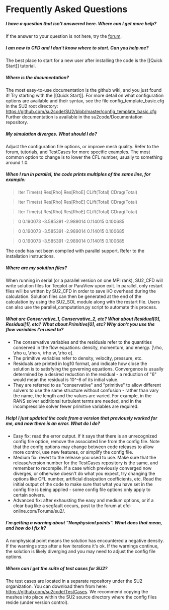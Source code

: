 # Frequently Asked Questions
##### I have a question that isn't answered here. Where can I get more help?
If the answer to your question is not here, try the [forum](http://cfd-online.com/Forums/su2/).

##### I am new to CFD and I don't know where to start. Can you help me?
The best place to start for a new user after installing the code is the [[Quick Start]] tutorial. 

##### Where is the documentation?
The most easy-to-use documentation is the github wiki, and you just found it! Try starting with the [[Quick Start]].
For more detail on what configuration options are available and their syntax, see the file config_template_basic.cfg in the SU2 root directory: https://github.com/su2code/SU2/blob/master/config_template_basic.cfg
Further documentation is available in the su2code/Documentation repository.

##### My simulation diverges. What should I do?
Adjust the configuration file options, or improve mesh quality. Refer to the forum, tutorials, and TestCases for more specific examples. The most common option to change is to lower the CFL number, usually to something around 1.0. 

##### When I run in parallel, the code prints multiples of the same line, for example:
> Iter    Time(s)     Res[Rho]     Res[RhoE]   CLift(Total)   CDrag(Total)

> Iter    Time(s)     Res[Rho]     Res[RhoE]   CLift(Total)   CDrag(Total)

> Iter    Time(s)     Res[Rho]     Res[RhoE]   CLift(Total)   CDrag(Total)

> 0   0.190073    -3.585391     -2.989014       0.114015       0.100685

> 0   0.190073    -3.585391     -2.989014       0.114015       0.100685

> 0   0.190073    -3.585391     -2.989014       0.114015       0.100685

The code has not been compiled with parallel support. Refer to the installation instructions. 

##### Where are my solution files?
When running in serial (or a parallel version on one MPI rank), SU2_CFD will write solution files for Tecplot or ParaView upon exit. In parallel, only restart files will be written by SU2_CFD in order to save I/O overhead during the calculation. Solution files can then be generated at the end of the calculation by using the SU2_SOL module along with the restart file. Users can also use the parallel_computation.py script to automate this process.


##### What are Conservative_1, Conservative_2, etc? What about Residual[0], Residual[1], etc? What about Primitive[0], etc? Why don't you use the flow variables I'm used to?
* The conservative variables and the residuals refer to the quantities conserved in the flow equations: density, momentum, and energy. [\rho, \rho u, \rho v, \rho w, \rho e]. 
* The primitive variables refer to density, velocity, pressure, etc.
* Residuals are printed in log10 format, and indicate how close the solution is to satisfying the governing equations. Convergence is usually determined by a desired reduction in the residual - a reduction of "6" would mean the residual is 10^-6 of its initial value. 
* They are referred to as "conservative" and "primitive" to allow different solvers to use the same structure without confusion - rather than vary the name, the length and the values are varied. For example, in the RANS solver additional turbulent terms are needed, and in the incompressible solver fewer primitive variables are required. 


##### Help! I just updated the code from a version that previously worked for me, and now there is an error. What do I do?
* Easy fix: read the error output. If it says that there is an unrecognized config file option, remove the associated line from the config file. Note that the config options may change between code releases to allow more control, use new features, or simplify the config file. 
* Medium fix: revert to the release you used to use. Make sure that the release/version number for the TestCases repository is the same, and remember to recompile. If a case which previously converged now diverges, or otherwise doesn't do what you expect, try changing the options like CFL number, artificial dissipation coefficients, etc. Read the initial output of the code to make sure that what you have set in the config file is being applied - some config file options only apply to certain solvers.
* Advanced fix: after exhausting the easy and medium options, or if a clear bug like a segfault occurs, post to the forum at cfd-online.com/Forums/su2/. 


##### I'm getting a warning about "Nonphysical points". What does that mean, and how do I fix it? 
A nonphysical point means the solution has encountered a negative density. If the warnings stop after a few iterations it's ok. If the warnings continue, the solution is likely diverging and you may need to adjust the config file options. 

##### Where can I get the suite of test cases for SU2?
The test cases are located in a separate repository under the SU2 organization. You can download them from here: https://github.com/su2code/TestCases. We recommend copying the meshes into place within the SU2 source directory where the config files reside (under version control).